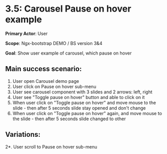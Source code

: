 3.5: Carousel Pause on hover example
====================================
**Primary Actor**: User

**Scope**: Ngx-bootstrap DEMO / BS version 3&4

**Goal**: Show user example of carousel, which pause on hover

Main success scenario:
----------------------
1. User open Carousel demo page
2. User click on Pause on hover sub-menu
3. User see carousel component with 3 slides and 2 arrows: left, right
4. User see "Toggle pause on hover" button and able to click on it
5. When user click on "Toggle pause on hover" and move mouse to the slide - then after 5 seconds slide stay opened and don't change
6. When user click on "Toggle pause on hover" again, and move mouse to the slide - then after 5 seconds slide changed to other

Variations:
-----------
2*. User scroll to Pause on hover sub-menu
